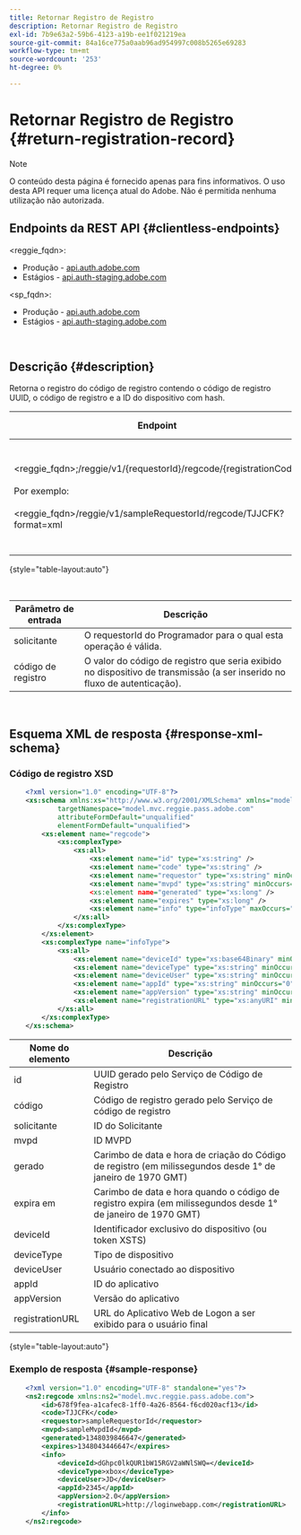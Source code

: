 ```yaml
---
title: Retornar Registro de Registro
description: Retornar Registro de Registro
exl-id: 7b9e63a2-59b6-4123-a19b-ee1f021219ea
source-git-commit: 84a16ce775a0aab96ad954997c008b5265e69283
workflow-type: tm+mt
source-wordcount: '253'
ht-degree: 0%

---
```


# Retornar Registro de Registro {#return-registration-record}

>[!NOTE]
>
>O conteúdo desta página é fornecido apenas para fins informativos. O uso desta API requer uma licença atual do Adobe. Não é permitida nenhuma utilização não autorizada.


## Endpoints da REST API {#clientless-endpoints}

&lt;reggie_fqdn>:

* Produção - [api.auth.adobe.com](http://api.auth.adobe.com/)
* Estágios - [api.auth-staging.adobe.com](http://api.auth-staging.adobe.com/)

&lt;sp_fqdn>:

* Produção - [api.auth.adobe.com](http://api.auth.adobe.com/)
* Estágios - [api.auth-staging.adobe.com](http://api.auth-staging.adobe.com/)

</br>


## Descrição {#description}

Retorna o registro do código de registro contendo o código de registro UUID, o código de registro e a ID do dispositivo com hash.



<div>


| Endpoint | Chamado  </br>Por | Entrada   </br>Params | HTTP  </br>Método | Resposta | HTTP  </br>Resposta |
| --- | --- | --- | --- | --- | --- |
| &lt;reggie_fqdn>;/reggie/v1/{requestorId}/regcode/{registrationCode}</br></br>Por exemplo:</br></br>&lt;reggie_fqdn>/reggie/v1/sampleRequestorId/regcode/TJJCFK?format=xml | Aplicativo de transmissão</br></br>ou</br></br>Serviço de programador | 1. requerente  </br>    (Componente do caminho)</br>2.  código de registro  </br>    (Componente do caminho) | GET | XML ou JSON contendo um código de registro e informações. Consulte esquema e amostra abaixo. | 200 |

{style="table-layout:auto"}

</br>

| Parâmetro de entrada | Descrição |
| --- | --- |
| solicitante | O requestorId do Programador para o qual esta operação é válida. |
| código de registro | O valor do código de registro que seria exibido no dispositivo de transmissão (a ser inserido no fluxo de autenticação). |

</br>

## Esquema XML de resposta {#response-xml-schema}

### Código de registro XSD

```XML
    <?xml version="1.0" encoding="UTF-8"?>
    <xs:schema xmlns:xs="http://www.w3.org/2001/XMLSchema" xmlns="model.mvc.reggie.pass.adobe.com"
            targetNamespace="model.mvc.reggie.pass.adobe.com"
            attributeFormDefault="unqualified"
            elementFormDefault="unqualified">
        <xs:element name="regcode">
            <xs:complexType>
                <xs:all>
                    <xs:element name="id" type="xs:string" />
                    <xs:element name="code" type="xs:string" />
                    <xs:element name="requestor" type="xs:string" minOccurs="1" maxOccurs="1"/>
                    <xs:element name="mvpd" type="xs:string" minOccurs="1" maxOccurs="1"/
                    <xs:element name="generated" type="xs:long" />
                    <xs:element name="expires" type="xs:long" />
                    <xs:element name="info" type="infoType" maxOccurs="1"/>
                </xs:all>
            </xs:complexType>
        </xs:element>
        <xs:complexType name="infoType">
            <xs:all>
                <xs:element name="deviceId" type="xs:base64Binary" minOccurs="1" maxOccurs="1"/>
                <xs:element name="deviceType" type="xs:string" minOccurs="0" maxOccurs="1"/>
                <xs:element name="deviceUser" type="xs:string" minOccurs="0" maxOccurs="1"/>
                <xs:element name="appId" type="xs:string" minOccurs="0" maxOccurs="1"/>
                <xs:element name="appVersion" type="xs:string" minOccurs="0" maxOccurs="1"/>
                <xs:element name="registrationURL" type="xs:anyURI" minOccurs="0" maxOccurs="1"/>
            </xs:all>
        </xs:complexType>
    </xs:schema>
```

| Nome do elemento | Descrição |
| --- | --- |
| id | UUID gerado pelo Serviço de Código de Registro |
| código | Código de registro gerado pelo Serviço de código de registro |
| solicitante | ID do Solicitante |
| mvpd | ID MVPD |
| gerado | Carimbo de data e hora de criação do Código de registro (em milissegundos desde 1° de janeiro de 1970 GMT) |
| expira em | Carimbo de data e hora quando o código de registro expira (em milissegundos desde 1° de janeiro de 1970 GMT) |
| deviceId | Identificador exclusivo do dispositivo (ou token XSTS) |
| deviceType | Tipo de dispositivo |
| deviceUser | Usuário conectado ao dispositivo |
| appId | ID do aplicativo |
| appVersion | Versão do aplicativo |
| registrationURL | URL do Aplicativo Web de Logon a ser exibido para o usuário final |

{style="table-layout:auto"}

### Exemplo de resposta {#sample-response}

```XML
    <?xml version="1.0" encoding="UTF-8" standalone="yes"?>
    <ns2:regcode xmlns:ns2="model.mvc.reggie.pass.adobe.com">
        <id>678f9fea-a1cafec8-1ff0-4a26-8564-f6cd020acf13</id>
        <code>TJJCFK</code>
        <requestor>sampleRequestorId</requestor>
        <mvpd>sampleMvpdId</mvpd>
        <generated>1348039846647</generated>
        <expires>1348043446647</expires>
        <info>
            <deviceId>dGhpc0lkQUR1bW15RGV2aWNlSWQ=</deviceId>
            <deviceType>xbox</deviceType>
            <deviceUser>JD</deviceUser>
            <appId>2345</appId>
            <appVersion>2.0</appVersion>
            <registrationURL>http://loginwebapp.com</registrationURL>
        </info>
    </ns2:regcode>
```
